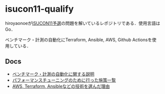 # isucon11-qualify
hiroyaonoeが[ISUCON11予選](https://github.com/isucon/isucon11-qualify)の問題を解いているレポジトリである．使用言語はGo．

ベンチマーク・計測の自動化にTerraform, Ansible, AWS, Github Actionsを使用している．

## Docs
- [ベンチマーク・計測の自動化に関する説明](./docs/run-bench.md)  
- [パフォーマンスチューニングのために行った施策一覧](./docs/strategy.md)  
- [AWS, Terraform, Ansibleなどの技術を選んだ理由](.docs/tech-selection.md)
